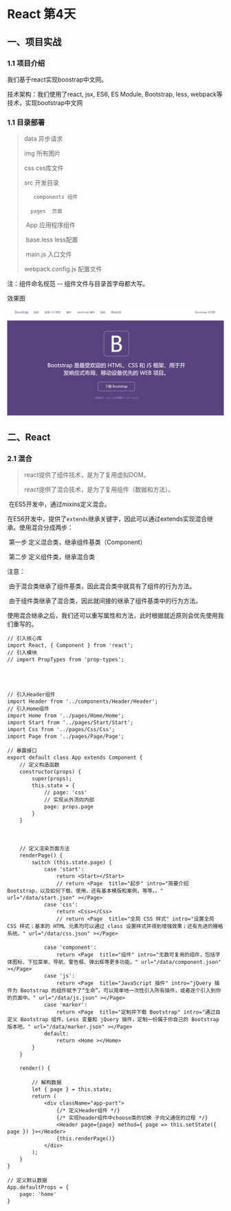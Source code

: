 # React 第4天

## 一、项目实战

### 1.1 项目介绍

我们基于react实现boostrap中文网。

技术架构：我们使用了react, jsx, ES6, ES Module, Bootstrap, less, webpack等技术，实现bootstrap中文网

### 1.1 目录部署

>  data  异步请求
>
>  img  所有图片
>
>  css  css库文件
>
>  src 开发目录
>
>   	 components 组件
>
>    	pages  页面
>
> ​	  App  应用程序组件
>
> ​	  base.less  less配置
>
> ​	  main.js  入口文件
>
>  webpack.config.js 配置文件 
>

注：组件命名规范 -- 组件文件与目录首字母都大写。

效果图

![](./assets/17.png)

## 二、React

### 2.1 混合

> react提供了组件技术，是为了复用虚拟DOM。
>
> react提供了混合技术，是为了复用组件（数据和方法）。
>

​	 在ES5开发中，通过mixins定义混合。

​	 在ES6开发中，提供了`extends`继承关键字，因此可以通过extends实现混合继承。使用混合分成两步：

​			 第一步 定义混合类，继承组件基类（Component）

​			 第二步 定义组件类，继承混合类

注意：

​	 由于混合类继承了组件基类，因此混合类中就具有了组件的行为方法。

​	 由于组件类继承了混合类，因此就间接的继承了组件基类中的行为方法。

​	 使用混合继承之后，我们还可以重写属性和方法，此时根据就近原则会优先使用我们重写的。

```react
// 引入核心库
import React, { Component } from 'react';
// 引入模块
// import PropTypes from 'prop-types';




// 引入Header组件
import Header from '../components/Header/Header';
// 引入Home组件
import Home from '../pages/Home/Home';
import Start from '../pages/Start/Start';
import Css from '../pages/Css/Css';
import Page from '../pages/Page/Page';

// 暴露接口
export default class App extends Component {
    // 定义构造函数
    constructor(props) {
        super(props);
        this.state = {
            // page: 'css'
            // 实现从外流向内部
            page: props.page
        }
    }
    


    // 定义渲染页面方法
    renderPage() {
        switch (this.state.page) {
            case 'start':
                return <Start></Start>
                // return <Page  title="起步" intro="简要介绍 Bootstrap，以及如何下载、使用，还有基本模版和案例，等等。。" url="/data/start.json" ></Page>
            case 'css':
                return <Css></Css>
                // return <Page  title="全局 CSS 样式" intro="设置全局 CSS 样式；基本的 HTML 元素均可以通过 class 设置样式并得到增强效果；还有先进的栅格系统。" url="/data/css.json" ></Page>

            case 'component':
                return <Page  title="组件" intro="无数可复用的组件，包括字体图标、下拉菜单、导航、警告框、弹出框等更多功能。" url="/data/component.json" ></Page>
            case 'js': 
                return <Page  title="JavaScript 插件" intro="jQuery 插件为 Bootstrap 的组件赋予了“生命”。可以简单地一次性引入所有插件，或者逐个引入到你的页面中。" url="/data/js.json" ></Page>
            case 'marker':
                return <Page  title="定制并下载 Bootstrap" intro="通过自定义 Bootstrap 组件、Less 变量和 jQuery 插件，定制一份属于你自己的 Bootstrap 版本吧。" url="/data/marker.json" ></Page>
            default:
                return <Home ></Home>
        }
    }

    render() {

        // 解构数据
        let { page } = this.state;
        return (
            <div className="app-part">
                {/* 定义Header组件 */}
                {/* 实现header组件中choose类的切换 子向父通信的过程 */}
                <Header page={page} method={ page => this.setState({ page }) }></Header>
                {this.renderPage()}
            </div>
        );
    }
}

// 定义默认数据
App.defaultProps = {
    page: 'home'
}


```

